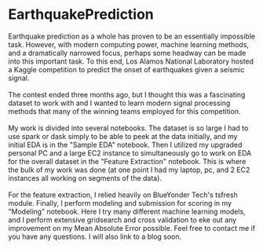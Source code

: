# EarthquakePrediction
Earthquake prediction as a whole has proven to be an essentially impossible task. However, with modern computing power, machine learning methods, and a dramatically narrowed focus, perhaps some headway can be made into this important task. To this end, Los Alamos National Laboratory hosted a Kaggle competition to predict the onset of earthquakes given a seismic signal. <br><br>
The contest ended three months ago, but I thought this was a fascinating dataset to work with and I wanted to learn modern signal processing methods that many of the winning teams employed for this competition. <br><br>
My work is divided into several notebooks. The dataset is so large I had to use spark or dask simply to be able to peek at the data initially, and my initial EDA is in the "Sample EDA" notebook. Then I utilized my upgraded personal PC and a large EC2 instance to simultaneously go to work on EDA for the overall dataset in the "Feature Extraction" notebook. This is where the bulk of my work was done (at one point I had my laptop, pc, and 2 EC2 instances all working on segments of the data). 
<br><br>For the feature extraction, I relied heavily on BlueYonder Tech's tsfresh module. Finally, I perform modeling and submission for scoring in my "Modeling" notebook. Here I try many different machine learning models, and I perform extensive gridsearch and cross validation to eke out any improvement on my Mean Absolute Error possible. 
Feel free to contact me if you have any questions. I will also link to a blog soon.
